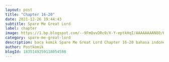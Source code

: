 ```yaml
---
layout: post 
title: "Chapter 16-20"
date: 2021-12-26 19:44:43
subtitle: Spare Me Great Lord
label: chapter
image: https://1.bp.blogspot.com/--9FmQvvDRc0/X-Y-eptkHqI/AAAAAAAAN80/KYpZ1GwRqT06Pz4h_KPTNbPo5WohW_G1gCLcBGAsYHQ/s72-c/Spare-Me-Great-Lord-e1578614231300.jpg
category: spare-me-great-lord
description: baca komik Spare Me Great Lord Chapter 16-20 bahasa indonesia 
author: Postkomik
blogId: 1835149259118054598
---
```

